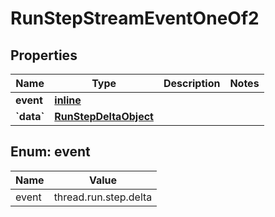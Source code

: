 
# RunStepStreamEventOneOf2

## Properties
| Name | Type | Description | Notes |
| ------------ | ------------- | ------------- | ------------- |
| **event** | [**inline**](#Event) |  |  |
| **&#x60;data&#x60;** | [**RunStepDeltaObject**](RunStepDeltaObject.md) |  |  |


<a id="Event"></a>
## Enum: event
| Name | Value |
| ---- | ----- |
| event | thread.run.step.delta |




